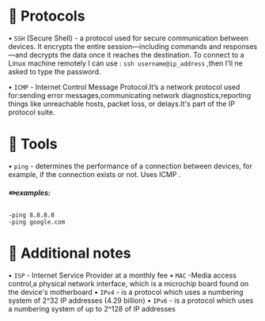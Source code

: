 # 📡 **Protocols**

• `SSH` (Secure Shell) - a protocol used for secure communication between devices. It encrypts the entire session—including commands and responses—and decrypts the data once it reaches the destination.
To connect to a Linux machine remotely I can use :
`ssh username@ip_address` ,then I'll ne asked to type the password.

• `ICMP` - Internet Control Message Protocol.It’s a network protocol used for:sending error messages,communicating network diagnostics,reporting things like unreachable hosts, packet loss, or delays.It's part of the IP protocol suite.



# 🔧 **Tools**
• `ping` - determines the performance of a connection between devices, for example, if the connection exists or not. Uses ICMP .
##### ✏️examples:
    -ping 8.8.8.8
    -ping google.com






# 🧠 **Additional notes**
• `ISP` - Internet Service Provider at a monthly fee
• `MAC` -Media access control,a physical network interface, which is a microchip board found on the device's motherboard
• `IPv4` - is a protocol which uses a numbering system of 2^32 IP addresses (4.29 billion)
• `IPv6` - is a protocol which uses a numbering system of up to 2^128 of IP addresses

